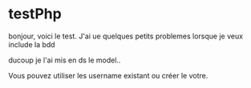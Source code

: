# testPhp

bonjour, voici le test. 
J'ai ue quelques petits problemes lorsque je veux include la bdd 

ducoup je l'ai mis en ds le model.. 

Vous pouvez utiliser les username existant ou créer le votre.

